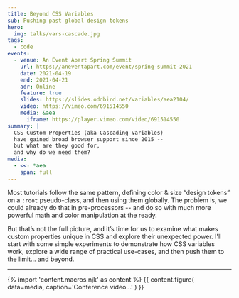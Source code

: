 ```yaml
---
title: Beyond CSS Variables
sub: Pushing past global design tokens
hero:
  img: talks/vars-cascade.jpg
tags:
  - code
events:
  - venue: An Event Apart Spring Summit
    url: https://aneventapart.com/event/spring-summit-2021
    date: 2021-04-19
    end: 2021-04-21
    adr: Online
    feature: true
    slides: https://slides.oddbird.net/variables/aea2104/
    video: https://vimeo.com/691514550
    media: &aea
      iframe: https://player.vimeo.com/video/691514550
summary: |
  CSS Custom Properties (aka Cascading Variables)
  have gained broad browser support since 2015 --
  but what are they good for,
  and why do we need them?
media:
  - <<: *aea
    span: full
---
```


Most tutorials follow the same pattern,
defining color & size “design tokens” on a `:root` pseudo-class,
and then using them globally.
The problem is, we could already do that in pre-processors --
and do so with much more powerful math and color manipulation at the ready.

But that’s not the full picture,
and it’s time for us to examine
what makes custom properties unique in CSS
and explore their unexpected power.
I'll start with some simple experiments
to demonstrate how CSS variables work,
explore a wide range of practical use-cases,
and then push them to the limit... and beyond.

------

{% import 'content.macros.njk' as content %}
{{ content.figure(
  data=media,
  caption='Conference video...'
) }}
